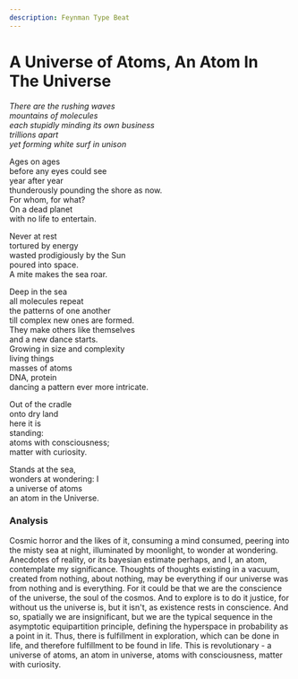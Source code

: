 ```yaml
---
description: Feynman Type Beat
---
```


# A Universe of Atoms, An Atom In The Universe

_There are the rushing waves_\
_mountains of molecules_\
_each stupidly minding its own business_\
_trillions apart_\
_yet forming white surf in unison_

Ages on ages\
before any eyes could see\
year after year\
thunderously pounding the shore as now.\
For whom, for what?\
On a dead planet\
with no life to entertain.

Never at rest\
tortured by energy\
wasted prodigiously by the Sun\
poured into space.\
A mite makes the sea roar.

Deep in the sea\
all molecules repeat\
the patterns of one another\
till complex new ones are formed.\
They make others like themselves\
and a new dance starts.\
Growing in size and complexity\
living things\
masses of atoms\
DNA, protein\
dancing a pattern ever more intricate.

Out of the cradle\
onto dry land\
here it is\
standing:\
atoms with consciousness;\
matter with curiosity.

Stands at the sea,\
wonders at wondering: I\
a universe of atoms\
an atom in the Universe.



### Analysis

Cosmic horror and the likes of it, consuming a mind consumed, peering into the misty sea at night, illuminated by moonlight, to wonder at wondering. Anecdotes of reality, or its bayesian estimate perhaps, and I, an atom, contemplate my significance. Thoughts of thoughts existing in a vacuum, created from nothing, about nothing, may be everything if our universe was from nothing and is everything. For it could be that we are the conscience of the universe, the soul of the cosmos. And to explore is to do it justice, for without us the universe is, but it isn't, as existence rests in conscience. And so, spatially we are insignificant, but we are the typical sequence in the asymptotic equipartition principle, defining the hyperspace in probability as a point in it. Thus, there is fulfillment in exploration, which can be done in life, and therefore fulfillment to be found in life. This is revolutionary - a universe of atoms, an atom in universe, atoms with consciousness, matter with curiosity.
